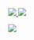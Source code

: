 <a href="https://codeclimate.com/github/codeclimate/codeclimate/maintainability">
  <img src="https://api.codeclimate.com/v1/badges/a99a88d28ad37a79dbf6/maintainability" />
</a> <img src="https://github.com/dzhumaevn/frontend-project-lvl1/workflows/Node.js%20CI/badge.svg" />

<a href="https://asciinema.org/a/hpQAD7YdQyoCBw9TevEX5p3Vs" target="_blank"><img src="https://asciinema.org/a/hpQAD7YdQyoCBw9TevEX5p3Vs.svg" /></a>
